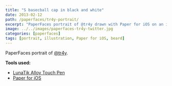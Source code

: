 ```yaml
---
title: "S basecball cap in black and white"
date: 2013-02-12
path: /paperfaces/tr4y-portrait/
excerpt: "PaperFaces portrait of @tr4y drawn with Paper for iOS on an iPad."
image: ../../images/paperfaces-tr4y-twitter.jpg
categories: [paperfaces]
tags: [portrait, illustration, Paper for iOS, beard]
---
```


PaperFaces portrait of [@tr4y](https://twitter.com/tr4y).

**Tools used:**

- [LunaTik Alloy Touch Pen](https://www.amazon.com/gp/product/B00821TR7G/ref=as_li_ss_tl?ie=UTF8&tag=mademist-20&linkCode=as2&camp=1789&creative=390957&creativeASIN=B00821TR7G)
- [Paper for iOS](https://paper.bywetransfer.com/)
